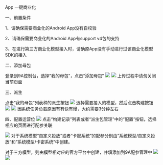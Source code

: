 ﻿App 一键商业化

一、前置条件

1、请确保需要商业化的Android App没有自校验

2、请确保需要商业化的Android App有support v4包的支持

3、在进行第三方商业化模型接入时，请确原App没有手动进行过该商业化模型SDK的接入

二、添加母包

登录到9A控制台，选择”我的母包”，点击“添加母包”
![](https://github.com/ianpei/market/blob/master/pic/1.jpg) 
![](https://github.com/ianpei/market/blob/master/pic/2.jpg) 
上传过程中请勿关闭当前页面

三、派生

点击“我的母包”列表种的派生按钮
![](https://github.com/ianpei/market/blob/master/pic/3.jpg) 
选择需要接入的模型，然后点击构建按钮
![](https://github.com/ianpei/market/blob/master/pic/4.jpg) 
![](https://github.com/ianpei/market/blob/master/pic/5.jpg) 
因系统任务负载原因有有快有慢，大约需要3分钟左右

四、配置运营位
![](https://github.com/ianpei/market/blob/master/pic/6.jpg) 
点击“构建记录”列表或者“派生包管理”中的“配置”按钮，选择相应的页面进行配参关联

![](https://github.com/ianpei/market/blob/master/pic/7.jpg) 
对于系统模型“自定义投放”或者“卡密系统”的配参分别由“系统模型/自定义投放”和“系统模型/卡密系统”中创建。

对于三方模型，则由模型相对应的官方平台中创建，并填添加到9A配参管理中
![](https://github.com/ianpei/market/blob/master/pic/8.jpg) 
![](https://github.com/ianpei/market/blob/master/pic/9.jpg) 
